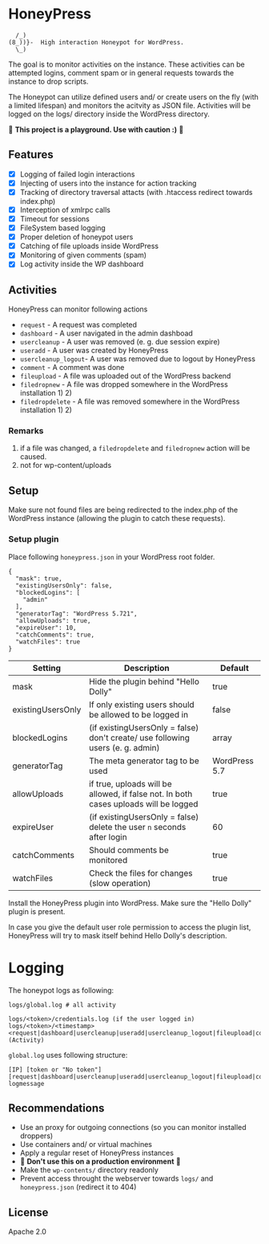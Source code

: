 # HoneyPress

```
  /_)
(8_))}-  High interaction Honeypot for WordPress.
  \_)   
```

The goal is to monitor activities on the instance. These activities can be attempted logins, comment spam or in general requests towards the instance to drop scripts.

The Honeypot can utilize defined users and/ or create users on the fly (with a limited lifespan) and monitors the acitvity as JSON file. Activities will be logged on the logs/ directory inside the WordPress directory.

🛑 **This project is a playground. Use with caution :)** 🛑 

## Features

- [x] Logging of failed login interactions
- [x] Injecting of users into the instance for action tracking
- [x] Tracking of directory traversal attacts (with .htaccess redirect towards index.php)
- [x] Interception of xmlrpc calls
- [x] Timeout for sessions
- [x] FileSystem based logging
- [X] Proper deletion of honeypot users
- [x] Catching of file uploads inside WordPress
- [x] Monitoring of given comments (spam)
- [x] Log activity inside the WP dashboard

## Activities

HoneyPress can monitor following actions

- `request` - A request was completed
- `dashboard` - A user navigated in the admin dashboad
- `usercleanup` - A user was removed (e. g. due session expire)
- `useradd` - A user was created by HoneyPress
- `usercleanup_logout`- A user was removed due to logout by HoneyPress
- `comment` - A comment was done
- `fileupload` - A file was uploaded out of the WordPress backend
- `filedropnew` - A file was dropped somewhere in the WordPress installation 1) 2)
- `filedropdelete` - A file was removed somewhere in the WordPress installation 1) 2)

### Remarks 
1) if a file was changed, a `filedropdelete` and `filedropnew` action will be caused.
2) not for wp-content/uploads

## Setup

Make sure not found files are being redirected to the index.php of the WordPress instance (allowing the plugin to catch these requests).

### Setup plugin


Place following `honeypress.json` in your WordPress root folder.

```
{
  "mask": true,
  "existingUsersOnly": false,
  "blockedLogins": [
    "admin"
  ],
  "generatorTag": "WordPress 5.721",
  "allowUploads": true,
  "expireUser": 10,
  "catchComments": true,
  "watchFiles": true
}
```
|Setting|Description|Default|
|---|---|--|
|mask|Hide the plugin behind "Hello Dolly"|true|
|existingUsersOnly|If only existing users should be allowed to be logged in|false|
|blockedLogins|(if existingUsersOnly = false) don't create/ use following users (e. g. admin)| array|
|generatorTag|The meta generator tag to be used|WordPress 5.7|
|allowUploads|if true, uploads will be allowed, if false not. In both cases uploads will be logged|true|
|expireUser|(if existingUsersOnly = false) delete the user `n` seconds after login|60|
|catchComments|Should comments be monitored|true|
|watchFiles|Check the files for changes (slow operation)|true|

Install the HoneyPress plugin into WordPress. Make sure the "Hello Dolly" plugin is present. 

In case you give the default user role permission to access the plugin list, HoneyPress will try to mask itself behind Hello Dolly's description.

# Logging

The honeypot logs as following:

```
logs/global.log # all activity

logs/<token>/credentials.log (if the user logged in)
logs/<token>/<timestamp><request|dashboard|usercleanup|useradd|usercleanup_logout|fileupload|comment|filedropnew|filedropdelete>.log (Activity)
```

`global.log` uses following structure:

```
[IP] [token or "No token"] [request|dashboard|usercleanup|useradd|usercleanup_logout|fileupload|comment|filedropnew|filedropdelete] logmessage
```

## Recommendations

- Use an proxy for outgoing connections (so you can monitor installed droppers)
- Use containers and/ or virtual machines
- Apply a regular reset of HoneyPress instances
- 🛑 **Don't use this on a production environment** 🛑 
- Make the `wp-contents/` directory readonly
- Prevent access throught the webserver towards `logs/` and `honeypress.json` (redirect it to 404)

## License

Apache 2.0